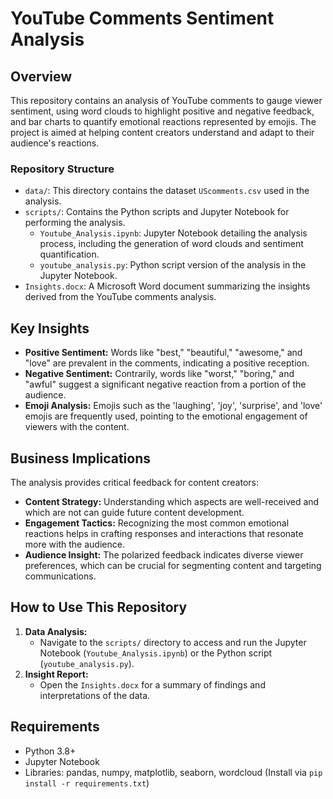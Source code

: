 # YouTube Comments Sentiment Analysis

## Overview
This repository contains an analysis of YouTube comments to gauge viewer sentiment, using word clouds to highlight positive and negative feedback, and bar charts to quantify emotional reactions represented by emojis. The project is aimed at helping content creators understand and adapt to their audience's reactions.

### Repository Structure
- `data/`: This directory contains the dataset `UScomments.csv` used in the analysis.
- `scripts/`: Contains the Python scripts and Jupyter Notebook for performing the analysis.
  - `Youtube_Analysis.ipynb`: Jupyter Notebook detailing the analysis process, including the generation of word clouds and sentiment quantification.
  - `youtube_analysis.py`: Python script version of the analysis in the Jupyter Notebook.
- `Insights.docx`: A Microsoft Word document summarizing the insights derived from the YouTube comments analysis.

## Key Insights
- **Positive Sentiment:** Words like "best," "beautiful," "awesome," and "love" are prevalent in the comments, indicating a positive reception.
- **Negative Sentiment:** Contrarily, words like "worst," "boring," and "awful" suggest a significant negative reaction from a portion of the audience.
- **Emoji Analysis:** Emojis such as the 'laughing', 'joy', 'surprise', and 'love' emojis are frequently used, pointing to the emotional engagement of viewers with the content.

## Business Implications
The analysis provides critical feedback for content creators:
- **Content Strategy:** Understanding which aspects are well-received and which are not can guide future content development.
- **Engagement Tactics:** Recognizing the most common emotional reactions helps in crafting responses and interactions that resonate more with the audience.
- **Audience Insight:** The polarized feedback indicates diverse viewer preferences, which can be crucial for segmenting content and targeting communications.

## How to Use This Repository
1. **Data Analysis:**
   - Navigate to the `scripts/` directory to access and run the Jupyter Notebook (`Youtube_Analysis.ipynb`) or the Python script (`youtube_analysis.py`).
2. **Insight Report:**
   - Open the `Insights.docx` for a summary of findings and interpretations of the data.

## Requirements
- Python 3.8+
- Jupyter Notebook
- Libraries: pandas, numpy, matplotlib, seaborn, wordcloud (Install via `pip install -r requirements.txt`)
